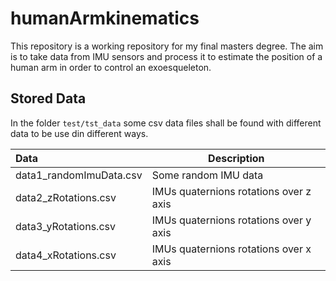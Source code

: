 # humanArmkinematics
This repository is a working repository for my final masters degree. The aim is to take data from IMU sensors and process it to estimate the position of a human arm in order to control an exoesqueleton. 

## Stored Data

In the folder `test/tst_data` some csv data files shall be found with different data to be use din different ways.

| Data                    | Description |
| :--                     | ----------- |
| data1_randomImuData.csv | Some random IMU data |
| data2_zRotations.csv    | IMUs quaternions rotations over z axis | 
| data3_yRotations.csv    | IMUs quaternions rotations over y axis | 
| data4_xRotations.csv    | IMUs quaternions rotations over x axis | 